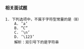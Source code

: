 #### 相关面试题

```
1. 下列选项中，不属于字符型常量的是（B）
    A. ’a’
    B. ”C”
    C. ’\n’
    D. ’\123’
    解析：双引号下的是字符串
```

